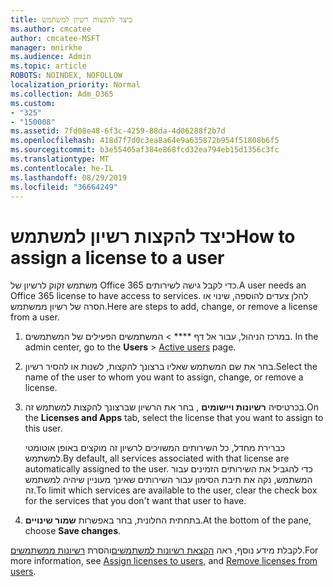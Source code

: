 ```yaml
---
title: כיצד להקצות רשיון למשתמש
ms.author: cmcatee
author: cmcatee-MSFT
manager: mnirkhe
ms.audience: Admin
ms.topic: article
ROBOTS: NOINDEX, NOFOLLOW
localization_priority: Normal
ms.collection: Adm_O365
ms.custom:
- "325"
- "150008"
ms.assetid: 7fd08e48-6f3c-4259-88da-4d06288f2b7d
ms.openlocfilehash: 418d7f7d0c3ea8a64e9a635872b954f51808b6f5
ms.sourcegitcommit: b3e55405af384e868fcd32ea794eb15d1356c3fc
ms.translationtype: MT
ms.contentlocale: he-IL
ms.lasthandoff: 08/29/2019
ms.locfileid: "36664249"
---
```

# <a name="how-to-assign-a-license-to-a-user"></a><span data-ttu-id="b6a0f-102">כיצד להקצות רשיון למשתמש</span><span class="sxs-lookup"><span data-stu-id="b6a0f-102">How to assign a license to a user</span></span>

<span data-ttu-id="b6a0f-103">משתמש זקוק לרשיון של Office 365 כדי לקבל גישה לשירותים.</span><span class="sxs-lookup"><span data-stu-id="b6a0f-103">A user needs an Office 365 license to have access to services.</span></span> <span data-ttu-id="b6a0f-104">להלן צעדים להוספה, שינוי או הסרה של רשיון ממשתמש.</span><span class="sxs-lookup"><span data-stu-id="b6a0f-104">Here are steps to add, change, or remove a license from a user.</span></span>
  
1. <span data-ttu-id="b6a0f-105">במרכז הניהול, עבור אל דף \*\*\*\* \> המשתמשים הפעילים של המשתמשים. [](https://go.microsoft.com/fwlink/p/?linkid=834822)</span><span class="sxs-lookup"><span data-stu-id="b6a0f-105">In the admin center, go to the **Users** \> [Active users](https://go.microsoft.com/fwlink/p/?linkid=834822) page.</span></span>

2. <span data-ttu-id="b6a0f-106">בחר את שם המשתמש שאליו ברצונך להקצות, לשנות או להסיר רשיון.</span><span class="sxs-lookup"><span data-stu-id="b6a0f-106">Select the name of the user to whom you want to assign, change, or remove a license.</span></span>

3. <span data-ttu-id="b6a0f-107">בכרטיסיה **רשיונות ויישומים** , בחר את הרשיון שברצונך להקצות למשתמש זה.</span><span class="sxs-lookup"><span data-stu-id="b6a0f-107">On the **Licenses and Apps** tab, select the license that you want to assign to this user.</span></span>

    <span data-ttu-id="b6a0f-108">כברירת מחדל, כל השירותים המשויכים לרשיון זה מוקצים באופן אוטומטי למשתמש.</span><span class="sxs-lookup"><span data-stu-id="b6a0f-108">By default, all services associated with that license are automatically assigned to the user.</span></span> <span data-ttu-id="b6a0f-109">כדי להגביל את השירותים הזמינים עבור המשתמש, נקה את תיבת הסימון עבור השירותים שאינך מעוניין שיהיה למשתמש זה.</span><span class="sxs-lookup"><span data-stu-id="b6a0f-109">To limit which services are available to the user, clear the check box for the services that you don't want that user to have.</span></span>

4. <span data-ttu-id="b6a0f-110">בתחתית החלונית, בחר באפשרות **שמור שינויים**.</span><span class="sxs-lookup"><span data-stu-id="b6a0f-110">At the bottom of the pane, choose **Save changes**.</span></span>

<span data-ttu-id="b6a0f-111">לקבלת מידע נוסף, ראה [הקצאת רשיונות למשתמשים](https://docs.microsoft.com/office365/admin/subscriptions-and-billing/assign-licenses-to-users)והסרת [רשיונות ממשתמשים](https://docs.microsoft.com/office365/admin/subscriptions-and-billing/remove-licenses-from-users).</span><span class="sxs-lookup"><span data-stu-id="b6a0f-111">For more information, see [Assign licenses to users](https://docs.microsoft.com/office365/admin/subscriptions-and-billing/assign-licenses-to-users), and [Remove licenses from users](https://docs.microsoft.com/office365/admin/subscriptions-and-billing/remove-licenses-from-users).</span></span>